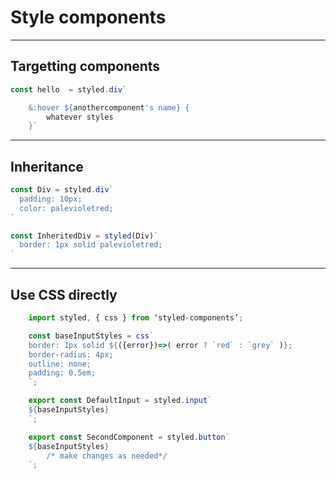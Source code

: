 # Style components

---

## Targetting components

```js
const hello  = styled.div`

    &:hover ${anothercomponent's name} {
        whatever styles
    }`

```

---

## Inheritance

```js
const Div = styled.div`
  padding: 10px;
  color: palevioletred;
`

const InheritedDiv = styled(Div)`
  border: 1px solid palevioletred;
`
```

---

## Use CSS directly

```js
    import styled, { css } from ‘styled-components’;

    const baseInputStyles = css`
    border: 1px solid ${({error})=>( error ? `red` : `grey` )};
    border-radius: 4px;
    outline: none;
    padding: 0.5em;
    `;

    export const DefaultInput = styled.input`
    ${baseInputStyles}
    `;

    export const SecondComponent = styled.button`
    ${baseInputStyles}
        /* make changes as needed*/
    `;
```

